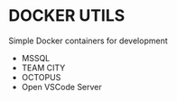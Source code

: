 # DOCKER UTILS

Simple Docker containers for development

* MSSQL
* TEAM CITY
* OCTOPUS
* Open VSCode Server
